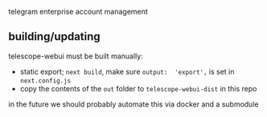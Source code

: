 telegram enterprise account management

## building/updating

telescope-webui must be built manually:
- static export; `next build`, make sure `output: 
  'export',` is set in 
  `next.config.js`
- copy the contents of the `out` folder to 
  `telescope-webui-dist` in this repo

in the future we should probably automate this via 
docker and a submodule